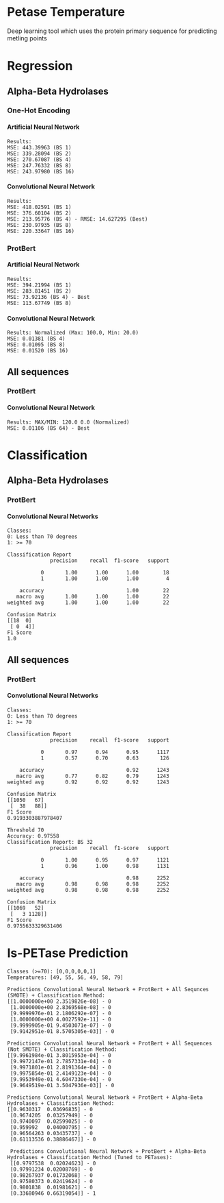 # Petase Temperature

Deep learning tool which uses the protein primary sequence for predicting metling points  

# Regression

## Alpha-Beta Hydrolases

### One-Hot Encoding

#### Artificial Neural Network

```
Results:
MSE: 443.39963 (BS 1)
MSE: 339.28094 (BS 2)
MSE: 270.67087 (BS 4)
MSE: 247.76332 (BS 8)
MSE: 243.97980 (BS 16)
```

#### Convolutional Neural Network

```
Results:
MSE: 418.02591 (BS 1)
MSE: 376.60104 (BS 2)
MSE: 213.95776 (BS 4) - RMSE: 14.627295 (Best)
MSE: 230.97935 (BS 8)
MSE: 220.33647 (BS 16)
```

### ProtBert

#### Artificial Neural Network

```
Results:
MSE: 394.21994 (BS 1)
MSE: 283.81451 (BS 2)
MSE: 73.92136 (BS 4) - Best
MSE: 113.67749 (BS 8) 
```

#### Convolutional Neural Network

```
Results: Normalized (Max: 100.0, Min: 20.0)
MSE: 0.01381 (BS 4)
MSE: 0.01095 (BS 8)
MSE: 0.01520 (BS 16)
```

## All sequences

### ProtBert

#### Convolutional Neural Network

```
Results: MAX/MIN: 120.0 0.0 (Normalized)
MSE: 0.01106 (BS 64) - Best
```

# Classification

## Alpha-Beta Hydrolases

### ProtBert

#### Convolutional Neural Networks

```
Classes: 
0: Less than 70 degrees
1: >= 70

Classification Report
              precision    recall  f1-score   support

           0       1.00      1.00      1.00        18
           1       1.00      1.00      1.00         4

    accuracy                           1.00        22
   macro avg       1.00      1.00      1.00        22
weighted avg       1.00      1.00      1.00        22

Confusion Matrix
[[18  0]
 [ 0  4]]
F1 Score
1.0
```

## All sequences

### ProtBert

#### Convolutional Neural Networks

```Without SMOTE
Classes: 
0: Less than 70 degrees
1: >= 70

Classification Report
              precision    recall  f1-score   support

           0       0.97      0.94      0.95      1117
           1       0.57      0.70      0.63       126

    accuracy                           0.92      1243
   macro avg       0.77      0.82      0.79      1243
weighted avg       0.92      0.92      0.92      1243

Confusion Matrix
[[1050   67]
 [  38   88]]
F1 Score
0.9193303887978407
```

```With SMOTE
Threshold 70
Accuracy: 0.97558
Classification Report: BS 32
              precision    recall  f1-score   support

           0       1.00      0.95      0.97      1121
           1       0.96      1.00      0.98      1131

    accuracy                           0.98      2252
   macro avg       0.98      0.98      0.98      2252
weighted avg       0.98      0.98      0.98      2252

Confusion Matrix
[[1069   52]
 [   3 1128]]
F1 Score
0.9755633329631406
```

# Is-PETase Prediction

```Ground Truth Values:
Classes (>=70): [0,0,0,0,0,1]
Temperatures: [49, 55, 56, 49, 58, 79]
```

```
Predictions Convolutional Neural Network + ProtBert + All Sequnces (SMOTE) + Classification Method:
[[1.0000000e+00 2.3519826e-08] - 0
 [1.0000000e+00 2.8369568e-08] - 0 
 [9.9999976e-01 2.1806292e-07] - 0
 [1.0000000e+00 4.0027592e-11] - 0
 [9.9999905e-01 9.4503071e-07] - 0
 [9.9142951e-01 8.5705305e-03]] - 0

Predictions Convolutional Neural Network + ProtBert + All Sequences (Not SMOTE) + Classification Method:
[[9.9961984e-01 3.8015953e-04] - 0
 [9.9972147e-01 2.7857331e-04] - 0
 [9.9971801e-01 2.8191364e-04] - 0
 [9.9975854e-01 2.4149123e-04] - 0
 [9.9953949e-01 4.6047330e-04] - 0
 [9.9649519e-01 3.5047936e-03]] - 0

Predictions Convolutional Neural Network + ProtBert + Alpha-Beta Hydrolases + Classification Method:
[[0.9630317  0.03696835] - 0
 [0.9674205  0.03257949] - 0
 [0.9740097  0.02599025] - 0
 [0.959992   0.04000795] - 0
 [0.96564263 0.03435737] - 0
 [0.61113536 0.38886467]] - 0

 Predictions Convolutional Neural Network + ProtBert + Alpha-Beta Hydrolases + Classification Method (Tuned to PETases):
 [[0.9797538  0.02024623] - 0
 [0.97991234 0.02008769] - 0
 [0.98267937 0.01732068] - 0
 [0.97580373 0.02419624] - 0
 [0.9801838  0.01981621] - 0
 [0.33680946 0.66319054]] - 1
```
